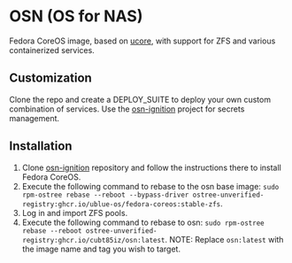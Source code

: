 # OSN (OS for NAS)

Fedora CoreOS image, based on [ucore](https://github.com/ublue-os/ucore.git), with support for ZFS and various containerized services.

## Customization

Clone the repo and create a DEPLOY_SUITE to deploy your own custom combination of services. Use the [osn-ignition](https://github.com/cubt85iz/osn-ignition.git) project for secrets management.

## Installation

1. Clone [osn-ignition](https://github.com/cubt85iz/osn-ignition.git) repository and follow the instructions there to install Fedora CoreOS.
1. Execute the following command to rebase to the osn base image: `sudo rpm-ostree rebase --reboot --bypass-driver ostree-unverified-registry:ghcr.io/ublue-os/fedora-coreos:stable-zfs`.
1. Log in and import ZFS pools.
1. Execute the following command to rebase to osn: `sudo rpm-ostree rebase --reboot ostree-unverified-registry:ghcr.io/cubt85iz/osn:latest`. NOTE: Replace `osn:latest` with the image name and tag you wish to target.
